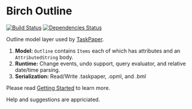 # Birch Outline

[![Build Status](https://travis-ci.org/jessegrosjean/birch-outline.svg?branch=master)](https://travis-ci.org/jessegrosjean/birch-outline) [![Dependencies Status](https://david-dm.org/jessegrosjean/birch-outline.svg)](https://david-dm.org/jessegrosjean/birch-outline.svg)

Outline model layer used by [TaskPaper](https://www.taskpaper.com).

1. **Model:** `Outline` contains `Items` each of which has attributes and an `AttributedString` body.
2. **Runtime:** Change events, undo support, query evaluator, and relative date/time parsing.
3. **Serialization:** Read/Write .taskpaper, .opml, and .bml

Please read [Getting Started](./blob/master/doc/getting-started.md) to learn more.

Help and suggestions are appriciated.
